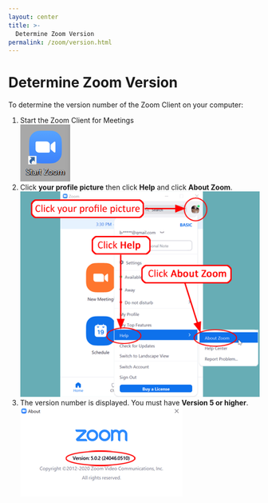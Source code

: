 ```yaml
---
layout: center
title: >-
  Determine Zoom Version
permalink: /zoom/version.html
---
```


# Determine Zoom Version

To determine the version number of the Zoom Client on your computer:

<ol>
  <li>
    Start the Zoom Client for Meetings
  </li>
  <img class="img-fluid" src="/assets/images/zoom/zmSettings1.gif" />
  <li>
    Click <strong>your profile picture</strong> then click <strong>Help</strong> and click <strong>About Zoom</strong>.
  </li>
  <img class="img-fluid" src="/assets/images/zoom/version1.gif" />
  <li>
    The version number is displayed. You must have <strong>Version 5 or higher</strong>.
  </li>
  <img class="img-fluid" src="/assets/images/zoom/version2.gif" />
</ol>
